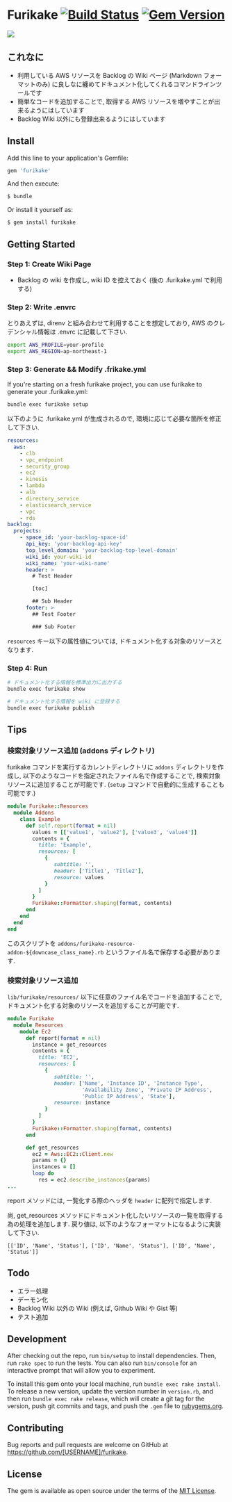 # Furikake [![Build Status](https://travis-ci.org/inokappa/furikake.svg?branch=master)](https://travis-ci.org/inokappa/furikake) [![Gem Version](https://badge.fury.io/rb/furikake.svg)](https://badge.fury.io/rb/furikake)
![](https://raw.githubusercontent.com/inokappa/furikake/master/docs/images/furikake.png)

## これなに

* 利用している AWS リソースを Backlog の Wiki ページ (Markdown フォーマットのみ) に良しなに纏めてドキュメント化してくれるコマンドラインツールです
* 簡単なコードを追加することで, 取得する AWS リソースを増やすことが出来るようにはしています
* Backlog Wiki 以外にも登録出来るようにはしています

## Install

Add this line to your application's Gemfile:

```ruby
gem 'furikake'
```

And then execute:

```sh
$ bundle
```

Or install it yourself as:

```sh
$ gem install furikake
```

## Getting Started

### Step 1: Create Wiki Page

* Backlog の wiki を作成し, wiki ID を控えておく (後の .furikake.yml で利用する)

### Step 2: Write .envrc

とりあえずは, direnv と組み合わせて利用することを想定しており, AWS のクレデンシャル情報は .envrc に記載して下さい.

```sh
export AWS_PROFILE=your-profile
export AWS_REGION=ap-northeast-1
```

### Step 3: Generate && Modify .frikake.yml

If you're starting on a fresh furikake project, you can use furikake to generate your .furikake.yml:

```sh
bundle exec furikake setup
```

以下のように .furikake.yml が生成されるので, 環境に応じて必要な箇所を修正して下さい.

```yaml
resources:
  aws:
    - clb
    - vpc_endpoint
    - security_group
    - ec2
    - kinesis
    - lambda
    - alb
    - directory_service
    - elasticsearch_service
    - vpc
    - rds
backlog:
  projects:
    - space_id: 'your-backlog-space-id'
      api_key: 'your-backlog-api-key'
      top_level_domain: 'your-backlog-top-level-domain'
      wiki_id: your-wiki-id
      wiki_name: 'your-wiki-name'
      header: >
        # Test Header

        [toc]

        ## Sub Header
      footer: >
        ## Test Footer

        ### Sub Footer
```

`resources` キー以下の属性値については, ドキュメント化する対象のリソースとなります.

### Step 4: Run

```sh
# ドキュメント化する情報を標準出力に出力する
bundle exec furikake show

# ドキュメント化する情報を wiki に登録する
bundle exec furikake publish
```

## Tips

### 検索対象リソース追加 (addons ディレクトリ)

furikake コマンドを実行するカレントディレクトリに `addons` ディレクトリを作成し, 以下のようなコードを指定されたファイル名で作成することで, 検索対象リソースに追加することが可能です. (`setup` コマンドで自動的に生成することも可能です.)

```ruby
module Furikake::Resources
  module Addons
    class Example
      def self.report(format = nil)
        values = [['value1', 'value2'], ['value3', 'value4']]
        contents = {
          title: 'Example',
          resources: [
            {
               subtitle: '',
               header: ['Title1', 'Title2'],
               resource: values
            }
          ]
        }
        Furikake::Formatter.shaping(format, contents)
      end
    end
  end
end
```

このスクリプトを `addons/furikake-resource-addon-${downcase_class_name}.rb` というファイル名で保存する必要があります.

### 検索対象リソース追加

`lib/furikake/resources/` 以下に任意のファイル名でコードを追加することで, ドキュメント化する対象のリソースを追加することが可能です.

```ruby
module Furikake
  module Resources
    module Ec2
      def report(format = nil)
        instance = get_resources
        contents = {
          title: 'EC2',
          resources: [
            {
               subtitle: '',
               header: ['Name', 'Instance ID', 'Instance Type',
                        'Availability Zone', 'Private IP Address',
                        'Public IP Address', 'State'],
               resource: instance
            }
          ]
        }
        Furikake::Formatter.shaping(format, contents)
      end

      def get_resources
        ec2 = Aws::EC2::Client.new
        params = {}
        instances = []
        loop do
          res = ec2.describe_instances(params)
...
```

report メソッドには, 一覧化する際のヘッダを `header` に配列で指定します.

尚, get_resources メソッドにドキュメント化したいリソースの一覧を取得する為の処理を追加します. 戻り値は, 以下のようなフォーマットになるように実装して下さい.

```
[['ID', 'Name', 'Status'], ['ID', 'Name', 'Status'], ['ID', 'Name', 'Status']]
```

## Todo

* エラー処理
* デーモン化
* Backlog Wiki 以外の Wiki (例えば, Github Wiki や Gist 等)
* テスト追加

## Development

After checking out the repo, run `bin/setup` to install dependencies. Then, run `rake spec` to run the tests. You can also run `bin/console` for an interactive prompt that will allow you to experiment.

To install this gem onto your local machine, run `bundle exec rake install`. To release a new version, update the version number in `version.rb`, and then run `bundle exec rake release`, which will create a git tag for the version, push git commits and tags, and push the `.gem` file to [rubygems.org](https://rubygems.org).

## Contributing

Bug reports and pull requests are welcome on GitHub at https://github.com/[USERNAME]/furikake.

## License

The gem is available as open source under the terms of the [MIT License](https://opensource.org/licenses/MIT).
